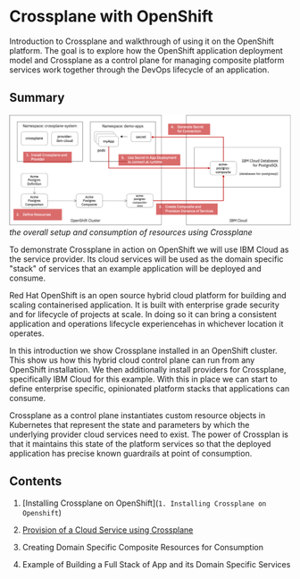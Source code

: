 # Crossplane with OpenShift
Introduction to Crossplane and walkthrough of using it on the OpenShift platform. The goal is to explore how the OpenShift application deployment model and Crossplane as a control plane for managing composite platform services work together through the DevOps lifecycle of an application.

## Summary
![overview of Crossplane usage](./assets/overview-picture.png)
*the overall setup and consumption of resources using Crossplane*

To demonstrate Crossplane in action on OpenShift we will use IBM Cloud as the service provider. Its cloud services will be used as the domain specific "stack" of services that an example application will be deployed and consume.

Red Hat OpenShift is an open source hybrid cloud platform for building and scaling containerised application. It is built with enterprise grade security and for lifecycle of projects at scale. In doing so it can bring a consistent application and operations lifecycle experiencehas in whichever location it operates.

In this introduction we show Crossplane installed in an OpenShift cluster. This show us how this hybrid cloud control plane can run from any OpenShift installation. We then additionally install providers for Crossplane, specifically IBM Cloud for this example. With this in place we can start to define enterprise specific, opinionated platform stacks that applications can consume.

Crossplane as a control plane instantiates custom resource objects in Kubernetes that represent the state and parameters by which the underlying provider cloud services need to exist. The power of Crossplan is that it maintains this state of the platform services so that the deployed application has precise known guardrails at point of consumption.

## Contents

1. [Installing Crossplane on OpenShift](`1. Installing Crossplane on Openshift`) 

2. [Provision of a Cloud Service using Crossplane]()

3. Creating Domain Specific Composite Resources for Consumption

4. Example of Building a Full Stack of App and its Domain Specific Services
